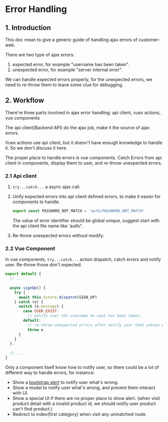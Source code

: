 # Error Handling

## 1. Introduction

This doc mean to give a generic guide of handling ajax errors of customer-web.

There are two type of ajax errors:

1. expected error, for example "username has been taken".
2. unexpected error, for example "server internal error".

We can handle expected errors properly, for the unexpected errors, we need to re-throw them to leave some clue for debugging.

## 2. Workflow

There're three parts involved in ajax error handling: api client, vuex actions, vue components

The api client(Backend API) do the ajax job, make it the source of ajax errors.

Vuex actions use api client, but it doesn't have enough knowledge to handle it. So we don't discuss it here.

The proper place to handle errors is vue components. Catch Errors from api client in components, display them to user, and re-throw unexpected errors.

### 2.1 Api client

1. `try...catch...` a async ajax call.

2. Unify expected errors into api client defined errors, to make it easier for components to handle.

    ```javascript
    export const PASSWORD_NOT_MATCH = 'auth/PASSWORD_NOT_MATCH'
    ```
    
    The value of error identifier should be global unique, suggest start with the api client file name like 'auth/'.  

3. Re-throw unexpected errors without modify.

### 2.2 Vue Component

In vue components, `try...catch...` action dispatch, catch errors and notify user. Re-throw those don't expected.

```javascript
export default {
  // ...
  
  async signUp() {
    try {
      await this.$store.dispatch(SIGN_UP)
    } catch (e) {
      switch (e.message) {
        case USER_EXIST:
          // notify user the username he want has been taken.
        default:
          // re-throw unexpected errors after notify user that unknow error happened.
          throw e
      }
    }
  },
  
  // ...
}
```

Only a component itself know how to notify user, so there could be a lot of different way to handle errors, for instance:

- Show a [bootstrap alert](http://v4-alpha.getbootstrap.com/components/alerts/) to notify user what's wrong.
- Show a modal to notify user what's wrong, and prevent them interact with UI.
- Show a special UI if there are no proper place to show alert. (when visit product detail with a invalid product id, we should notify user product can't find product.)
- Redirect to index(first category) when visit any unmatched route.
